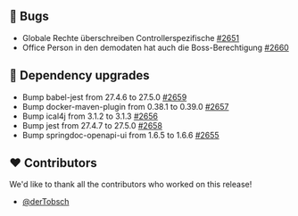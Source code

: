 ## 🐞 Bugs

- Globale Rechte überschreiben Controllerspezifische [#2651](https://github.com/synyx/urlaubsverwaltung/issues/2651)
- Office Person in den demodaten hat auch die Boss-Berechtigung [#2660](https://github.com/synyx/urlaubsverwaltung/issues/2660)

## 🔨 Dependency upgrades

- Bump babel-jest from 27.4.6 to 27.5.0 [#2659](https://github.com/synyx/urlaubsverwaltung/pull/2659)
- Bump docker-maven-plugin from 0.38.1 to 0.39.0 [#2657](https://github.com/synyx/urlaubsverwaltung/pull/2657)
- Bump ical4j from 3.1.2 to 3.1.3 [#2656](https://github.com/synyx/urlaubsverwaltung/pull/2656)
- Bump jest from 27.4.7 to 27.5.0 [#2658](https://github.com/synyx/urlaubsverwaltung/pull/2658)
- Bump springdoc-openapi-ui from 1.6.5 to 1.6.6 [#2655](https://github.com/synyx/urlaubsverwaltung/pull/2655)

## ❤️ Contributors

We'd like to thank all the contributors who worked on this release!

- [@derTobsch](https://github.com/derTobsch)
